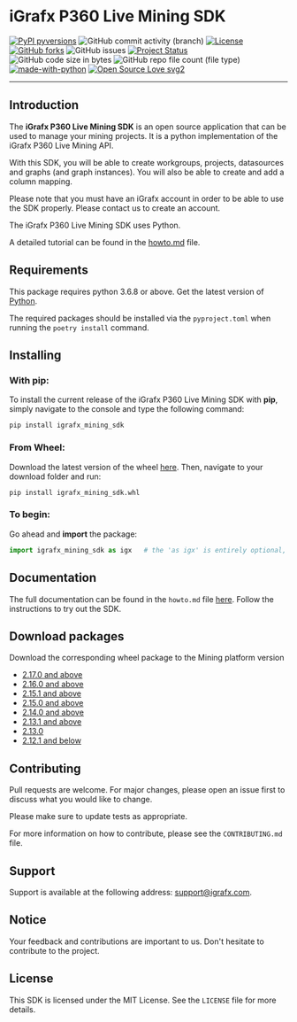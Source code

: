 

# iGrafx P360 Live Mining SDK


[![PyPI pyversions](https://img.shields.io/pypi/pyversions/ansicolortags.svg)](https://pypi.python.org/pypi/ansicolortags/)
![GitHub commit activity (branch)](https://img.shields.io/github/commit-activity/m/igrafx/mining-python-sdk?color=orange)
[![License](https://img.shields.io/badge/license-MIT-green.svg)](https://github.com/igrafx/mining-python-sdk/blob/main/LICENSE)
[![GitHub forks](https://badgen.net/github/forks/igrafx/mining-python-sdk)](https://github.com/igrafx/mining-python-sdk/forks)
![GitHub issues](https://img.shields.io/github/issues/igrafx/mining-python-sdk?color=)
[![Project Status](http://www.repostatus.org/badges/latest/active.svg)](http://www.repostatus.org/#active)
![GitHub code size in bytes](https://img.shields.io/github/languages/code-size/igrafx/mining-python-sdk?color=purple)
![GitHub repo file count (file type)](https://img.shields.io/github/directory-file-count/igrafx/mining-python-sdk?color=pink)
[![made-with-python](https://img.shields.io/badge/Made%20with-Python-1f425f.svg)](https://www.python.org/)
[![Open Source Love svg2](https://badges.frapsoft.com/os/v2/open-source.svg?v=103)](https://github.com/ellerbrock/open-source-badges/)

***

## Introduction

The **iGrafx P360 Live Mining SDK** is an open source application that can be used to manage your mining projects.
It is a python implementation of the iGrafx P360 Live Mining API.

With this SDK, you will be able to create workgroups, projects, datasources and graphs (and graph instances). You will also be able to create and 
add a column mapping.

Please note that you must have an iGrafx account in order to be able to use the SDK properly. Please contact us to create an account.

The iGrafx P360 Live Mining SDK uses Python.

A detailed tutorial can be found in the [howto.md]() file.


## Requirements

This package requires python 3.6.8 or above. Get the latest version of [Python](https://www.python.org/).

The required packages should be installed via the ```pyproject.toml``` when running the  ```poetry install``` command. 

## Installing

### With pip:
To install the current release of the iGrafx P360 Live Mining SDK with **pip**, simply navigate to the console and type the following command: 
````shell
pip install igrafx_mining_sdk
````

### From Wheel:

Download the latest version of the wheel [here](https://gitlab.com/igrafx/logpickr/logpickr-sdk). Then, navigate to your download folder and run: 
```shell
pip install igrafx_mining_sdk.whl
```
### To begin:
Go ahead and **import** the package:
```python
import igrafx_mining_sdk as igx   # the 'as igx' is entirely optional, but it will make the rest of our code much more readable
```

## Documentation

The full documentation can be found in the ```howto.md``` file [here](https://github.com/igrafx/).
Follow the instructions to try out the SDK.

## Download packages

Download the corresponding wheel package to the Mining platform version
* [2.17.0 and above](https://gitlab.com/igrafx/logpickr/logpickr-sdk/-/jobs/artifacts/2.17.0/download?job=build_wheel)
* [2.16.0 and above](https://gitlab.com/igrafx/logpickr/logpickr-sdk/-/jobs/artifacts/2.16.0/download?job=build_wheel)
* [2.15.1 and above](https://gitlab.com/igrafx/logpickr/logpickr-sdk/-/jobs/artifacts/2.15.1/download?job=build_wheel)
* [2.15.0 and above](https://gitlab.com/igrafx/logpickr/logpickr-sdk/-/jobs/artifacts/2.15.0/download?job=build_wheel)
* [2.14.0 and above](https://gitlab.com/igrafx/logpickr/logpickr-sdk/-/jobs/artifacts/2.14.0/download?job=build_wheel)
* [2.13.1 and above](https://gitlab.com/igrafx/logpickr/logpickr-sdk/-/jobs/artifacts/2.13.1/download?job=build_wheel)
* [2.13.0](https://gitlab.com/igrafx/logpickr/logpickr-sdk/-/jobs/artifacts/2.13.0/download?job=build_wheel)
* [2.12.1 and below](https://gitlab.com/igrafx/logpickr/logpickr-sdk/-/jobs/artifacts/2.12.1/download?job=build_wheel)

## Contributing

Pull requests are welcome. For major changes, please open an issue first to discuss what you would like to change.

Please make sure to update tests as appropriate.

For more information on how to contribute, please see the ````CONTRIBUTING.md```` file.

## Support

Support is available at the following address: [support@igrafx.com](mailto:support@igrafx.com).

## Notice

Your feedback and contributions are important to us. Don't hesitate to contribute to the project.

## License

This SDK is licensed under the MIT License. See the ````LICENSE```` file for more details.